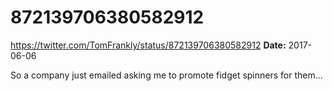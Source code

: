 # 872139706380582912
https://twitter.com/TomFrankly/status/872139706380582912
**Date:** 2017-06-06

So a company just emailed asking me to promote fidget spinners for them...
